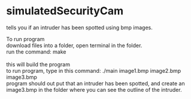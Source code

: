 # simulatedSecurityCam
tells you if an intruder has been spotted using bmp images.


To run program<br />
download files into a folder, open terminal in the folder.<br />
run the command: make<br />   
this will build the program<br />
to run program, type in this command: ./main image1.bmp image2.bmp image3.bmp<br />
program should out put that an intruder has been spotted, and create an image3.bmp in the folder where you can see the outline of the intruder.<br />
